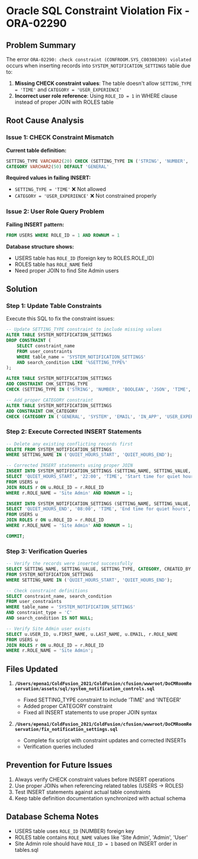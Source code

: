 # Oracle SQL Constraint Violation Fix - ORA-02290

## Problem Summary
The error `ORA-02290: check constraint (CONFROOM.SYS_C00308309) violated` occurs when inserting records into `SYSTEM_NOTIFICATION_SETTINGS` table due to:

1. **Missing CHECK constraint values**: The table doesn't allow `SETTING_TYPE = 'TIME'` and `CATEGORY = 'USER_EXPERIENCE'`
2. **Incorrect user role reference**: Using `ROLE_ID = 1` in WHERE clause instead of proper JOIN with ROLES table

## Root Cause Analysis

### Issue 1: CHECK Constraint Mismatch
**Current table definition:**
```sql
SETTING_TYPE VARCHAR2(20) CHECK (SETTING_TYPE IN ('STRING', 'NUMBER', 'BOOLEAN', 'JSON'))
CATEGORY VARCHAR2(50) DEFAULT 'GENERAL'
```

**Required values in failing INSERT:**
- `SETTING_TYPE = 'TIME'` ❌ Not allowed
- `CATEGORY = 'USER_EXPERIENCE'` ❌ Not constrained properly

### Issue 2: User Role Query Problem
**Failing INSERT pattern:**
```sql
FROM USERS WHERE ROLE_ID = 1 AND ROWNUM = 1
```

**Database structure shows:**
- USERS table has `ROLE_ID` (foreign key to ROLES.ROLE_ID)
- ROLES table has `ROLE_NAME` field
- Need proper JOIN to find Site Admin users

## Solution

### Step 1: Update Table Constraints
Execute this SQL to fix the constraint issues:

```sql
-- Update SETTING_TYPE constraint to include missing values
ALTER TABLE SYSTEM_NOTIFICATION_SETTINGS 
DROP CONSTRAINT (
    SELECT constraint_name 
    FROM user_constraints 
    WHERE table_name = 'SYSTEM_NOTIFICATION_SETTINGS' 
    AND search_condition LIKE '%SETTING_TYPE%'
);

ALTER TABLE SYSTEM_NOTIFICATION_SETTINGS 
ADD CONSTRAINT CHK_SETTING_TYPE 
CHECK (SETTING_TYPE IN ('STRING', 'NUMBER', 'BOOLEAN', 'JSON', 'TIME', 'INTEGER'));

-- Add proper CATEGORY constraint
ALTER TABLE SYSTEM_NOTIFICATION_SETTINGS 
ADD CONSTRAINT CHK_CATEGORY 
CHECK (CATEGORY IN ('GENERAL', 'SYSTEM', 'EMAIL', 'IN_APP', 'USER_EXPERIENCE', 'ANALYTICS', 'SECURITY', 'LIMITS', 'PERFORMANCE', 'RELIABILITY'));
```

### Step 2: Execute Corrected INSERT Statements
```sql
-- Delete any existing conflicting records first
DELETE FROM SYSTEM_NOTIFICATION_SETTINGS 
WHERE SETTING_NAME IN ('QUIET_HOURS_START', 'QUIET_HOURS_END');

-- Corrected INSERT statements using proper JOIN
INSERT INTO SYSTEM_NOTIFICATION_SETTINGS (SETTING_NAME, SETTING_VALUE, SETTING_TYPE, DESCRIPTION, CATEGORY, CREATED_BY) 
SELECT 'QUIET_HOURS_START', '22:00', 'TIME', 'Start time for quiet hours (no non-critical notifications)', 'USER_EXPERIENCE', u.USER_ID 
FROM USERS u 
JOIN ROLES r ON u.ROLE_ID = r.ROLE_ID 
WHERE r.ROLE_NAME = 'Site Admin' AND ROWNUM = 1;

INSERT INTO SYSTEM_NOTIFICATION_SETTINGS (SETTING_NAME, SETTING_VALUE, SETTING_TYPE, DESCRIPTION, CATEGORY, CREATED_BY) 
SELECT 'QUIET_HOURS_END', '08:00', 'TIME', 'End time for quiet hours', 'USER_EXPERIENCE', u.USER_ID 
FROM USERS u 
JOIN ROLES r ON u.ROLE_ID = r.ROLE_ID 
WHERE r.ROLE_NAME = 'Site Admin' AND ROWNUM = 1;

COMMIT;
```

### Step 3: Verification Queries
```sql
-- Verify the records were inserted successfully
SELECT SETTING_NAME, SETTING_VALUE, SETTING_TYPE, CATEGORY, CREATED_BY
FROM SYSTEM_NOTIFICATION_SETTINGS 
WHERE SETTING_NAME IN ('QUIET_HOURS_START', 'QUIET_HOURS_END');

-- Check constraint definitions
SELECT constraint_name, search_condition 
FROM user_constraints 
WHERE table_name = 'SYSTEM_NOTIFICATION_SETTINGS' 
AND constraint_type = 'C'
AND search_condition IS NOT NULL;

-- Verify Site Admin user exists
SELECT u.USER_ID, u.FIRST_NAME, u.LAST_NAME, u.EMAIL, r.ROLE_NAME
FROM USERS u
JOIN ROLES r ON u.ROLE_ID = r.ROLE_ID
WHERE r.ROLE_NAME = 'Site Admin';
```

## Files Updated
1. **`/Users/epena1/ColdFusion_2021/ColdFusion/cfusion/wwwroot/DoCMRoomReservation/assets/sql/system_notification_controls.sql`**
   - Fixed SETTING_TYPE constraint to include 'TIME' and 'INTEGER'
   - Added proper CATEGORY constraint
   - Fixed all INSERT statements to use proper JOIN syntax

2. **`/Users/epena1/ColdFusion_2021/ColdFusion/cfusion/wwwroot/DoCMRoomReservation/fix_notification_settings.sql`**
   - Complete fix script with constraint updates and corrected INSERTs
   - Verification queries included

## Prevention for Future Issues
1. Always verify CHECK constraint values before INSERT operations
2. Use proper JOINs when referencing related tables (USERS → ROLES)
3. Test INSERT statements against actual table constraints
4. Keep table definition documentation synchronized with actual schema

## Database Schema Notes
- USERS table uses `ROLE_ID` (NUMBER) foreign key
- ROLES table contains `ROLE_NAME` values like 'Site Admin', 'Admin', 'User'
- Site Admin role should have `ROLE_ID = 1` based on INSERT order in tables.sql